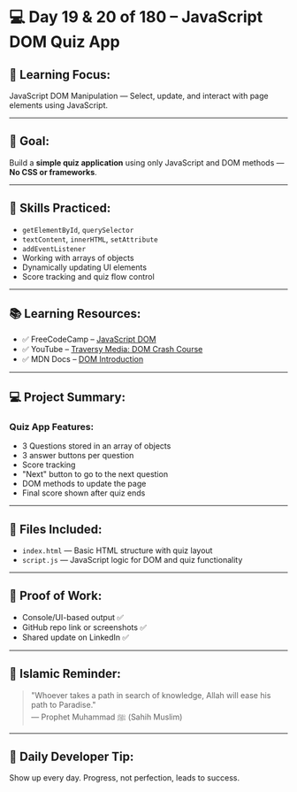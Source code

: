 
# 💻 Day 19 & 20 of 180 – JavaScript DOM Quiz App

## 🧠 Learning Focus:
JavaScript DOM Manipulation — Select, update, and interact with page elements using JavaScript.

---

## 🎯 Goal:
Build a **simple quiz application** using only JavaScript and DOM methods — **No CSS or frameworks**.

---

## 🧪 Skills Practiced:
- `getElementById`, `querySelector`
- `textContent`, `innerHTML`, `setAttribute`
- `addEventListener`
- Working with arrays of objects
- Dynamically updating UI elements
- Score tracking and quiz flow control

---

## 📚 Learning Resources:
- ✅ FreeCodeCamp – [JavaScript DOM](https://www.freecodecamp.org/news/the-javascript-dom-manipulation-handbook/)
- ✅ YouTube – [Traversy Media: DOM Crash Course](https://www.youtube.com/playlist?list=PLillGF-RfqbYE6Ik_EuXA2iZFcE082B3s)
- ✅ MDN Docs – [DOM Introduction](https://developer.mozilla.org/en-US/docs/Web/API/Document_Object_Model/Introduction)

---

## 💻 Project Summary:
### Quiz App Features:
- 3 Questions stored in an array of objects
- 3 answer buttons per question
- Score tracking
- "Next" button to go to the next question
- DOM methods to update the page
- Final score shown after quiz ends

---

## 📁 Files Included:
- `index.html` — Basic HTML structure with quiz layout
- `script.js` — JavaScript logic for DOM and quiz functionality

---

## 📸 Proof of Work:
- Console/UI-based output ✅
- GitHub repo link or screenshots ✅
- Shared update on LinkedIn ✅

---

## 🕋 Islamic Reminder:
> "Whoever takes a path in search of knowledge, Allah will ease his path to Paradise."  
> — Prophet Muhammad ﷺ (Sahih Muslim)

---

## 🚀 Daily Developer Tip:
Show up every day. Progress, not perfection, leads to success.
